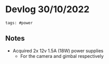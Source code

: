 # Devlog 30/10/2022

```text
tags: #power
```

## Notes

- Acquired 2x 12v 1.5A (18W) power supplies
  - For the camera and gimbal respectively
